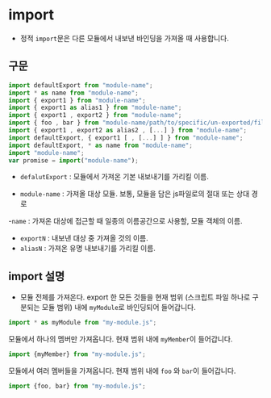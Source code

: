 # import 

- 정적 `import`문은 다른 모듈에서 내보낸 바인딩을 가져올 때 사용합니다.

## 구문
```js
import defaultExport from "module-name";
import * as name from "module-name";
import { export1 } from "module-name";
import { export1 as alias1 } from "module-name";
import { export1 , export2 } from "module-name";
import { foo , bar } from "module-name/path/to/specific/un-exported/file";
import { export1 , export2 as alias2 , [...] } from "module-name";
import defaultExport, { export1 [ , [...] ] } from "module-name";
import defaultExport, * as name from "module-name";
import "module-name";
var promise = import("module-name");
```

- `defalutExport` : 모듈에서 가져온 기본 내보내기를 가리킬 이름.

- `module-name` : 가져올 대상 모듈. 보통, 모듈을 담은 js파일로의 절대 또는 상대 경로

-`name` : 가져온 대상에 접근할 때 일종의 이름공간으로 사용할, 모듈 객체의 이름.

- `exportN` : 내보낸 대상 중 가져올 것의 이름.
- `aliasN` : 가져온 유명 내보내기를 가리킬 이름.

## import 설명

- 모듈 전체를 가져온다. export 한 모든 것들을 현재 범위 (스크립트 파일 하나로 구분되는 모듈 범위) 내에 `myModule`로 바인딩되어 들어갑니다.

```js
import * as myModule from "my-module.js";
```  

모듈에서 하나의 멤버만 가져옵니다. 현재 범위 내에 `myMember`이 들어갑니다.

```js
import {myMember} from "my-module.js";
```

모듈에서 여러 멤버들을 가져옵니다. 현재 범위 내에 `foo` 와 `bar`이 들어갑니다.

```js
import {foo, bar} from "my-module.js";
```